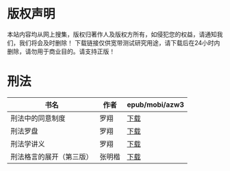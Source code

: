 # 版权声明

本站内容均从网上搜集，版权归著作人及版权方所有，如侵犯您的权益，请通知我们，我们将会及时删除！ 下载链接仅供宽带测试研究用途，请下载后在24小时内删除，请勿用于商业目的。请支持正版！

# 刑法

| 书名 | 作者 | epub/mobi/azw3 |
| --- | --- | --- |
| 刑法中的同意制度 | 罗翔 | [下载](https://url89.ctfile.com/f/31084289-1357003372-a8ac3b?p=8866) |
| 刑法罗盘 | 罗翔 | [下载](https://url89.ctfile.com/f/31084289-1357001098-c541e1?p=8866) |
| 刑法学讲义 | 罗翔 | [下载](https://url89.ctfile.com/f/31084289-1356999190-b9ce24?p=8866) |
| 刑法格言的展开（第三版） | 张明楷 | [下载](https://url89.ctfile.com/f/31084289-1357005367-73f085?p=8866) |
